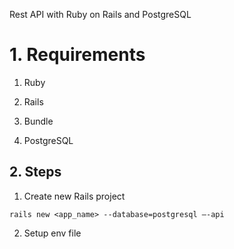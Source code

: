 Rest API with Ruby on Rails and PostgreSQL

# 1. Requirements

1. Ruby

2. Rails 

3. Bundle

4. PostgreSQL

## 2. Steps

1. Create new Rails project

```
rails new <app_name> --database=postgresql —-api
```

2. Setup env file
